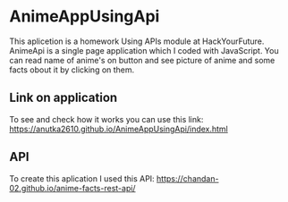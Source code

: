 # AnimeAppUsingApi
This aplicetion is a homework Using APIs module at HackYourFuture.
AnimeApi is a single page application which I coded with JavaScript. You can read name of anime's on button and see picture of anime and some facts obout it by clicking on them.

## Link on application
To see and check how it works you can use  this link:
https://anutka2610.github.io/AnimeAppUsingApi/index.html

## API
To create this aplication I used this API: https://chandan-02.github.io/anime-facts-rest-api/
